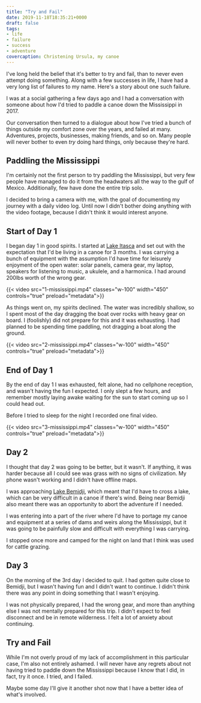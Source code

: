 ```yaml
---
title: "Try and Fail"
date: 2019-11-18T18:35:21+0000
draft: false
tags:
- life
- failure
- success
- adventure
covercaption: Christening Ursula, my canoe
---
```


I've long held the belief that it's better to try and fail, than to never even attempt doing something. Along with a few successes in life, I have had a very long list of failures to my name. Here's a story about one such failure.

I was at a social gathering a few days ago and I had a conversation with someone about how I'd tried to paddle a canoe down the Mississippi in 2017.

Our conversation then turned to a dialogue about how I've tried a bunch of things outside my comfort zone over the years, and failed at many. Adventures, projects, businesses, making friends, and so on. Many people will never bother to even _try_ doing hard things, only because they're hard.

## Paddling the Mississippi

I'm certainly not the first person to try paddling the Mississippi, but very few people have managed to do it from the headwaters all the way to the gulf of Mexico. Additionally, few have done the entire trip solo.

I decided to bring a camera with me, with the goal of documenting my journey with a daily video log. Until now I didn't bother doing anything with the video footage, because I didn't think it would interest anyone.

## Start of Day 1

I began day 1 in good spirits. I started at [Lake Itasca](https://en.wikipedia.org/wiki/Lake_Itasca) and set out with the expectation that I'd be living in a canoe for 3 months. I was carrying a bunch of equipment with the assumption I'd have time for leisurely enjoyment of the open water: solar panels, camera gear, my laptop, speakers for listening to music, a ukulele, and a harmonica. I had around 200lbs worth of the wrong gear.

</div>
</div>
</section>
<section class="section w-100 pa0">
<div>
{{< video src="1-mississippi.mp4" classes="w-100" width="450" controls="true" preload="metadata">}}
</div>
</section>
<section class="section">
<div class="container">
<div class="content">

As things went on, my spirits declined. The water was incredibly shallow, so I spent most of the day dragging the boat over rocks with heavy gear on board. I (foolishly) did not prepare for this and it was exhausting. I had planned to be spending time paddling, not dragging a boat along the ground.

</div>
</div>
</section>
<section class="section w-100 pa0">
<div>
{{< video src="2-mississippi.mp4" classes="w-100" width="450" controls="true" preload="metadata">}}
</div>
</section>
<section class="section">
<div class="container">
<div class="content">

## End of Day 1

By the end of day 1 I was exhausted, felt alone, had no cellphone reception, and wasn't having the fun I expected. I only slept a few hours, and remember mostly laying awake waiting for the sun to start coming up so I could head out.

Before I tried to sleep for the night I recorded one final video.

</div>
</div>
</section>
<section class="section w-100 pa0">
<div>
{{< video src="3-mississippi.mp4" classes="w-100" width="450" controls="true" preload="metadata">}}
</div>
</section>
<section class="section">
<div class="container">
<div class="content">

## Day 2

I thought that day 2 was going to be better, but it wasn't. If anything, it was harder because all I could see was grass with no signs of civilization. My phone wasn't working and I didn't have offline maps.

I was approaching [Lake Bemidji](https://en.wikipedia.org/wiki/Lake_Bemidji), which meant that I'd have to cross a lake, which can be very difficult in a canoe if there's wind. Being near Bemidji also meant there was an opportunity to abort the adventure if I needed.

I was entering into a part of the river where I'd have to portage my canoe and equipment at a series of dams and weirs along the Mississippi, but it was going to be painfully slow and difficult with everything I was carrying.

I stopped once more and camped for the night on land that I think was used for cattle grazing.

## Day 3

On the morning of the 3rd day I decided to quit. I had gotten quite close to Bemidji, but I wasn't having fun and I didn't want to continue. I didn't think there was any point in doing something that I wasn't enjoying.

I was not physically prepared, I had the wrong gear, and more than anything else I was not mentally prepared for this trip. I didn't expect to feel disconnect and be in remote wilderness. I felt a lot of anxiety about continuing.

## Try and Fail

While I'm not overly proud of my lack of accomplishment in this particular case, I'm also not entirely ashamed. I will never have any regrets about not having tried to paddle down the Mississippi because I know that I did, in fact, try it once. I tried, and I failed.

Maybe some day I'll give it another shot now that I have a better idea of what's involved.
